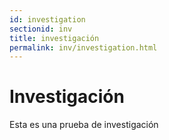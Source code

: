 ```yaml
---
id: investigation
sectionid: inv
title: investigación
permalink: inv/investigation.html
---
```

# Investigación
Esta es una prueba de investigación
